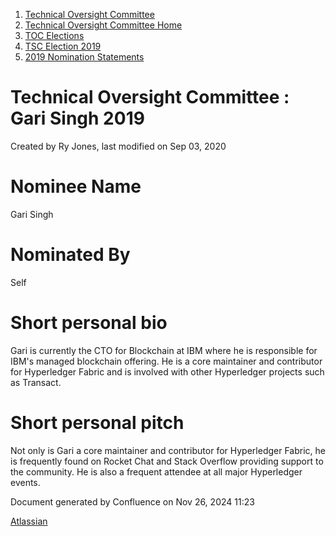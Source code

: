 1. [Technical Oversight Committee](index.html)
2. [Technical Oversight Committee Home](Technical-Oversight-Committee-Home_21430274.html)
3. [TOC Elections](TOC-Elections_21448771.html)
4. [TSC Election 2019](TSC-Election-2019_21434240.html)
5. [2019 Nomination Statements](2019-Nomination-Statements_21448772.html)

# Technical Oversight Committee : Gari Singh 2019

Created by Ry Jones, last modified on Sep 03, 2020

# Nominee Name

Gari Singh

# Nominated By

Self

# Short personal bio

Gari is currently the CTO for Blockchain at IBM where he is responsible for IBM's managed blockchain offering. He is a core maintainer and contributor for Hyperledger Fabric and is involved with other Hyperledger projects such as Transact.

# Short personal pitch

Not only is Gari a core maintainer and contributor for Hyperledger Fabric, he is frequently found on Rocket Chat and Stack Overflow providing support to the community. He is also a frequent attendee at all major Hyperledger events.

Document generated by Confluence on Nov 26, 2024 11:23

[Atlassian](http://www.atlassian.com/)

